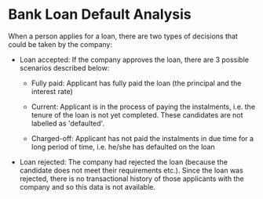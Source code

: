 # Bank Loan Default Analysis
When a person applies for a loan, there are two types of decisions that could be taken by the company:

- Loan accepted: If the company approves the loan, there are 3 possible scenarios described below:

  - Fully paid: Applicant has fully paid the loan (the principal and the interest rate)

  - Current: Applicant is in the process of paying the instalments, i.e. the tenure of the loan is not yet completed. These candidates are not labelled as 'defaulted'.

  - Charged-off: Applicant has not paid the instalments in due time for a long period of time, i.e. he/she has defaulted on the loan 

- Loan rejected: The company had rejected the loan (because the candidate does not meet their requirements etc.). Since the loan was rejected, there is no transactional history of those applicants with the company and so this data is not available.
